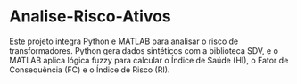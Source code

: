 # Analise-Risco-Ativos
Este projeto integra Python e MATLAB para analisar o risco de transformadores. Python gera dados sintéticos com a biblioteca SDV, e o MATLAB aplica lógica fuzzy para calcular o Índice de Saúde (HI), o Fator de Consequência (FC) e o Índice de Risco (RI).
